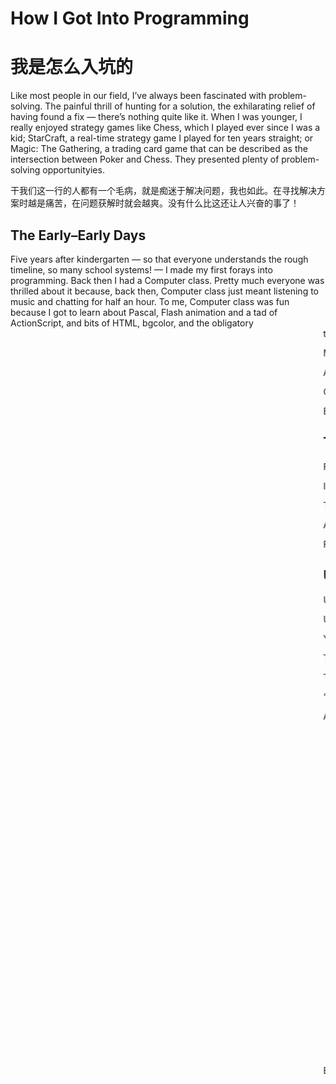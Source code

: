 # How I Got Into Programming

# 我是怎么入坑的

Like most people in our field, I’ve always been fascinated with problem-solving. The painful thrill of hunting for a solution, the exhilarating relief of having found a fix — there’s nothing quite like it. When I was younger, I really enjoyed strategy games like Chess, which I played ever since I was a kid; StarCraft, a real-time strategy game I played for ten years straight; or Magic: The Gathering, a trading card game that can be described as the intersection between Poker and Chess. They presented plenty of problem-solving opportunityies.

干我们这一行的人都有一个毛病，就是痴迷于解决问题，我也如此。在寻找解决方案时越是痛苦，在问题获解时就会越爽。没有什么比这还让人兴奋的事了！

## The Early–Early Days

Five years after kindergarten — so that everyone understands the rough timeline, so many school systems! — I made my first forays into programming. Back then I had a Computer class. Pretty much everyone was thrilled about it because, back then, Computer class just meant listening to music and chatting for half an hour. To me, Computer class was fun because I got to learn about Pascal, Flash animation and a tad of ActionScript, and bits of HTML, bgcolor, and the obligatory <marquee> tags.

My first programs weren’t fancy. Back then, making the computer ask me my first name, and then my last name, and then print both out in a single sentence made me experience levels of excitement I can’t even begin to describe. I was in control. Just a few lines of code, and the computer became a relay for my commands.

A while later I experimented with the web. We used FrontPage back then, and we liked it. I must’ve made half a dozen websites around this time. Most of them consisted of bright green Comic Sans text on blue backgrounds. Some had essential Java applets with password prompts, and an admin panel consisting entirely of tic-tac-toe. We used <table> for everything back then. Everything. Tables also often involved some sort of image for the background, but it wasn’t just a single image, it was one for each corner, two for each row (left and right), two for each column (top and bottom), and another one used for every other cell.

Click here for a “banner ad” I made back then.
The web was fun. Ads ran on Flash. Sites ran on Flash. Sites had “intros”, but you could skip those. I never understood why intros needed a “loading” indicator, but I added a fake one – because it was such a fundamental part of the experience.

Experimenting with Flash was also fun. This was probably one of the few times I felt popular back then. During Computer classes. I made a Flash animation of a cow’s face 🐮 that moved a little bit. And if you clicked parts of its face, they would swirl around, make funny sounds, and stuff like that. Really silly in retrospect, but it made me feel popular for a few minutes that day. My classmates liked my silly cow.

## The Early Days

For my last 3 years of high school I went to a school where I could specialize in Computer Systems. By this time I was 16. They taught a bunch of programming languages – VB6, C, Java, Pascal, ASP, little bits of web development – but more importantly things like algorithms and program design.

I cloned Paint using VB6. I had fun cloning things. In order to draw freely with the pencil, at first my Paint just drew a dot whenever it detected a mouse movement. This was really bad not only for performance reasons, but also due to the fact that computers were so slow back then that VB6 didn’t even bother reporting every single mouse move event, so the pencil drawings were more like dotted lines. I started tracking state and then each point when using the pencil was drawn as a line between the last point and the current point. The lines looked pretty smoothly, and I was happy about my discovery. Then I went on and opened the real Paint, started drawing by quickly moving the mouse, and figured out that they did the same as I had done! That was something I loved about my Paint clone. Making it helped me figure out how things worked, which is always a rewarding endeavor.

Then nobody believed I had actually made the Paint clone. They thought I just downloaded it, even when I showed them the really-important “About” page showing I was the author. Deep down, I was proud they didn’t believe I made it.

A while later I made a clone of Snake – the one where you eat dots and your snake grows until it tries to eat itself. That one went to a science fair they had every year at my school. It was fun seeing people try it out. I had made it.

For the last science fair we made a small collaborative project together with the electronics guys. They handed up a micro controller card and the specs. We then took the motor of a ceiling fan, a baby tub, and some other components and made a prototype for a “remote-controlled swimming pool”. I didn’t have much to do with the electronics side, but I made the website. It was just an ASP website that took commands and transmitted them to the micro controller connected to that same computer. We brought two computers to the fair, to demonstrate it was actually remote, but nobody seemed to care. I did, it was my favorite part. Anyways, the site allowed you to open or close a ceiling for the swimming pool. The idea was you could keep the pool closed during rains and open it up on sunny days. The site also tracked – thanks to some sensors connected to the micro controller – the temperature and pH for the pool. You could turn on the heat when the temperature was low, and there was an alert when pH changed considerably. It was a super fun project.

## Ultima Online — C# and a real job™

Ultima Online (UO), a massively multiplayer online role-playing game (no wonder they abbreviate that as MMORPG), wasn’t any different. I played in a local server that turned out to use an open-source implementation of the server written entirely in C#, all the way down to networking packets. The administrators, who had no programming experience, slowly started trusting me to handle minor bug fixes by literally emailing source code files back and forth. I was hooked. C# was a wonderful, expressive language, and the open-source software for the UO server was very amicable and inviting — you didn’t even need an IDE (or even know what that was) because the server would compile script files dynamically for you.

Ultima Online. You could use the official client, a modified client, the official server, or an open-source server. What a game!Ultima Online. You could use the official client, a modified client, the official server, or an open-source server. What a game!
You would be essentially writing a file with 10-15 lines in it, inheriting from the Dragon class, and adding an intimidating text bubble over their head, or override some method so that they’d spit more fire balls. You’d learn the language and it’s syntax without even trying, just by having fun!

You can check out the RunUO repository on GitHub, although the project isn’t maintained anymore.
After reaping through some C# manuals, I went beyond scripting dragons and started doing more interesting stuff. My two favorite projects were an automated duelling system, and a new spell system.

The administrators would on a somewhat regular basis, host duelling tournaments. They ran everything by hand: they created a couple of portals in popular cities, and asked people to go through them. Then they’d ask people to send them messages if they wanted to participate or just watch. Then they figured out the brackets for the tournament and kept track of who won or lost. Then they manually moved each player into the duelling zone and out of it. I automated all of this by making a few in-game items and writing a lot of code. It was so much fun. I kept drawing brackets to test out my algorithms and ran them in my mind. The ability to run one of these tournaments whenever I wanted and with zero manual action was so relieving.

The script even had fireworks when the tournament ended! 🎉
Later, I open-sourced that duelling system. This was 2006, so my version of open-source back then was opening up a thread on the forums for the server, (which was on SVN back then), and uploading a boatload of documentation and .rar files. After more than a month’s worth of work, the first comment was a bit underwhelming:

“Good job but this thread should be called Tournament System bec its for events.”.
Welcome to open-source!

Another thing I open-sourced, which was far more exciting, was a new spell system: Spellweaving. Ultima Online had a few spell systems (Magery, Necromancy, etc). The real game servers always got the latest patches, but we had to implement these things on our own for the open-source server. Nobody had ever gotten around to implementing Spellweaving, mostly because nobody had the time. I logged into OSI (the official game server) and after around a week of research I was somehow able to implement the entire Spellweaving skill from scratch. This was super fun and exciting. It eventually made its way onto the core RunUO codebase, but not before I had it on my own game servers exclusively for a few months, because I wanted players on my server to savor Spellweaving exclusively for a while.

Eventually, a friend revealed that I could make a living out of writing C# code — “You know, people actually pay you to do that”. That’s when I started developing websites again, except I wasn’t just using Front Page and piles of <blink> and <marquee> tags or Java applets, just for fun, anymore.

## A Web Developer Arises

As a web developer, the first few things I worked on were on PHP and C#. The PHP job was before I knew C# was a thing. Imagine that? Such disconnect. How could I not even know C# was a serious language people paid you to work with?

I was just so in love with the C# programming language I couldn’t even fathom people actually paying for you to write code in C#.

Anyways, my PHP job was not interesting. So I quit for a job that paid even less, but where I could use C#.

When I started working with ASP.NET, I had to build a CMS on my own, which was pretty fun. I had one of those “one pixel to the left” kind of bosses, and left promptly after I shipped the first version of the CMS, but I did learn a ton about design at that job. Not from my boss, obviously. He didn’t even want me to “commit” to jQuery, because it didn’t seem like such a safe bet. This was like 7 years ago, jQuery was all the rage back then. I went for jQuery anyways. He couldn’t get enough of those sliding animations. I did not like my boss.

After that job I went to a consulting company, where some serious C# and .NET development happened. I worked with ASP.NET MVC and did a ton of front-end work. Nobody at the company – except for maybe a couple guys – seemed to like front-end development. I did not understand. JavaScript was fun. It was certainly not C#, but it didn’t need to be so complicated either. For a time, I was the go-to front-end guy at this company and I really enjoyed that.

Two years later, I spent literally a week configuring my development environment for a new project with a big player in the music industry, and decided it was time to quit.

I had a short stint at another consulting company where I also spent time with.NET technologies, WebSockets, and C#. I saw people using Sublime Text. I was not impressed. I was a man of an IDE. Why would you not use Visual Studio? What even was a terminal prompt, anyway?

Then Node.js piqued my interest.

## The Pragmatic Programmer — Node.js, and Pony Foo

A few years ago I read The Pragmatic Programmer, and something clicked inside me. The book has an assortment of solid advice, and I can’t recommend it highly enough. Among that advice, the authors advocate that you get out of your comfort zone and try something you’ve been meaning to, but hadn’t gotten around to. My comfort zone being C# and ASP.NET at that point, I decided to try Node.js, an unmistakably UNIX-y platform for JavaScript development on the server-side, certainly a break from my Microsoft-ridden development experience thus far.

I learned a ton from that experiment, and ended up with this blog 🦄 where I would write about everything I learned in the process. Around half a year later I got an idea where I’d put my years of experience in C# design into a book about JavaScript. I contacted Manning and they jumped at the opportunity, helping me brainstorm and turn raw ideas into something more deliberate and concise.

Pony Foo. Humble beginnings. The design was terrible, but it got the job done!Pony Foo. Humble beginnings. The design was terrible, but it got the job done!
When it comes to this website, I iterated it into an over-engineered pile of code that does everything but brew coffee. It’s definitely not Ultima Online, but part of Ultima’s magic was in the learning process, and I still get to implement thrilling stuff once in a while, such as the git integration or the Pony Foo Weekly back-end.

You know the rest: I worked for a few startups, wrote some more, did some consulting, and now love every day at Elastic using ES6, Webpack, React, Redux, and friends.

It still feels like a game to me. What’s your story?
